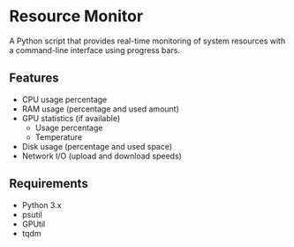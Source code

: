# Resource Monitor

A Python script that provides real-time monitoring of system resources with a command-line interface using progress bars.

## Features

- CPU usage percentage
- RAM usage (percentage and used amount)
- GPU statistics (if available)
    - Usage percentage
    - Temperature
- Disk usage (percentage and used space)
- Network I/O (upload and download speeds)

## Requirements

- Python 3.x
- psutil
- GPUtil
- tqdm